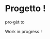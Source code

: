 <!DOCTYPE html>
<html>
<head>
<style>

p.small {
  font-variant: small-caps;
  font-size: 20px;
}

ul {
  list-style-type: none;
  margin: 0;
  padding: 0;
  width: 500px;
  margin-top: 50px;

}

li a {
  display: block;
  margin-top: 10px;
  color: #000;
  padding: 8px 16px;
  text-decoration: none;
  display: inline-block;
  padding: 1em 2em;
  text-align: center;
  background: white;

  background: linear-gradient(to left, white 50%, black 50%) right;
  background-size: 200%;
  transition: .5s ease-out;
}

li a:hover {
  background-position: left;
  color: white;
  -webkit-transform: scale(1);
  -ms-transform: scale(1);
  transform: scale(1);
}

a:link, a:visited {
  display: block;
  color: #000;
  text-decoration: none;
  display: inline-block;
  text-align: center;
  background: white;

  background: linear-gradient(to left, white 50%, black 50%) right;
  background-size: 200%;
  transition: .5s ease-out;
}

li a.active {
  background-position: left;
  color: white;
  -webkit-transform: scale(1);
  -ms-transform: scale(1);
  transform: scale(1);
}

h1.thicker{
  font: 55px Arial, sans-serif;
  font-weight: 800;
}

</style>
</head>
<body>

<h1 class= "thicker {% if site.style == 'dark' %}class="text-white"{% endif %}">Progetto !</h1>
<p class="f4 mb-4 {% if site.style == 'dark' %}text-white{% else %}text-gray{% endif %}">pro·gèt·to</p>

<p class="small">
  Work in progress !
</p>

</body>
</html>
